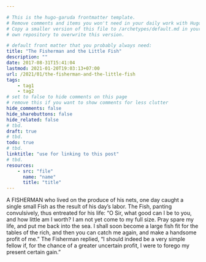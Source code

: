 ```yaml
---

# This is the hugo-garuda frontmatter template.
# Remove comments and items you won't need in your daily work with Hugo.
# Copy a smaller version of this file to /archetypes/default.md in your
# own repository to overwrite this version.

# default front matter that you probably always need:
title: "The Fisherman and the Little Fish"
description: ""
date: 2017-08-31T15:41:04
lastmod: 2021-01-20T19:03:13+07:00
url: /2021/01/the-fisherman-and-the-little-fish
tags:
    - tag1
    - tag2
# set to false to hide comments on this page
# remove this if you want to show comments for less clutter
hide_comments: false
hide_sharebuttons: false
hide_related: false
# tbd.
draft: true
# tbd.
todo: true
# tbd.
linktitle: "use for linking to this post"
# tbd.
resources:
    - src: "file"
      name: "name"
      title: "title"
---
```

A FISHERMAN who lived on the produce of his nets, one day caught a single small Fish as the result of his day’s labor. The Fish, panting convulsively, thus entreated for his life: “O Sir, what good can I be to you, and how little am I worth? I am not yet come to my full size. Pray spare my life, and put me back into the sea. I shall soon become a large fish fit for the tables of the rich, and then you can catch me again, and make a handsome profit of me.” The Fisherman replied, “I should indeed be a very simple fellow if, for the chance of a greater uncertain profit, I were to forego my present certain gain.”
